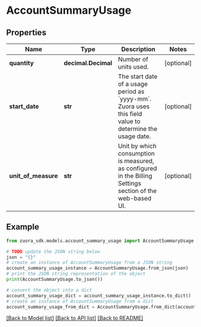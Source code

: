 # AccountSummaryUsage


## Properties

Name | Type | Description | Notes
------------ | ------------- | ------------- | -------------
**quantity** | **decimal.Decimal** | Number of units used.  | [optional] 
**start_date** | **str** | The start date of a usage period as &#x60;yyyy-mm&#x60;. Zuora uses this field value to determine the usage date.  | [optional] 
**unit_of_measure** | **str** | Unit by which consumption is measured, as configured in the Billing Settings section of the web-based UI.  | [optional] 

## Example

```python
from zuora_sdk.models.account_summary_usage import AccountSummaryUsage

# TODO update the JSON string below
json = "{}"
# create an instance of AccountSummaryUsage from a JSON string
account_summary_usage_instance = AccountSummaryUsage.from_json(json)
# print the JSON string representation of the object
print(AccountSummaryUsage.to_json())

# convert the object into a dict
account_summary_usage_dict = account_summary_usage_instance.to_dict()
# create an instance of AccountSummaryUsage from a dict
account_summary_usage_from_dict = AccountSummaryUsage.from_dict(account_summary_usage_dict)
```
[[Back to Model list]](../README.md#documentation-for-models) [[Back to API list]](../README.md#documentation-for-api-endpoints) [[Back to README]](../README.md)


